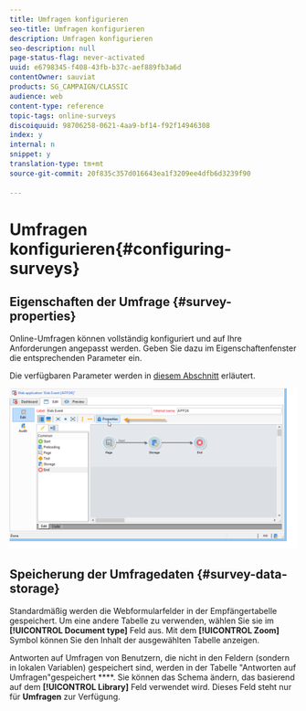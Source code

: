 ```yaml
---
title: Umfragen konfigurieren
seo-title: Umfragen konfigurieren
description: Umfragen konfigurieren
seo-description: null
page-status-flag: never-activated
uuid: e6798345-f408-43fb-b37c-aef889fb3a6d
contentOwner: sauviat
products: SG_CAMPAIGN/CLASSIC
audience: web
content-type: reference
topic-tags: online-surveys
discoiquuid: 98706258-0621-4aa9-bf14-f92f14946308
index: y
internal: n
snippet: y
translation-type: tm+mt
source-git-commit: 20f835c357d016643ea1f3209ee4dfb6d3239f90

---
```



# Umfragen konfigurieren{#configuring-surveys}

## Eigenschaften der Umfrage {#survey-properties}

Online-Umfragen können vollständig konfiguriert und auf Ihre Anforderungen angepasst werden. Geben Sie dazu im Eigenschaftenfenster die entsprechenden Parameter ein.

Die verfügbaren Parameter werden in [diesem Abschnitt](../../web/using/defining-web-forms-properties.md) erläutert.

![](assets/s_ncs_admin_survey_properties_general.png)

## Speicherung der Umfragedaten {#survey-data-storage}

Standardmäßig werden die Webformularfelder in der Empfängertabelle gespeichert. Um eine andere Tabelle zu verwenden, wählen Sie sie im **[!UICONTROL Document type]** Feld aus. Mit dem **[!UICONTROL Zoom]** Symbol können Sie den Inhalt der ausgewählten Tabelle anzeigen.

Antworten auf Umfragen von Benutzern, die nicht in den Feldern (sondern in lokalen Variablen) gespeichert sind, werden in der Tabelle &quot;Antworten auf Umfragen&quot;gespeichert ****. Sie können das Schema ändern, das basierend auf dem **[!UICONTROL Library]** Feld verwendet wird. Dieses Feld steht nur für **Umfragen** zur Verfügung.
